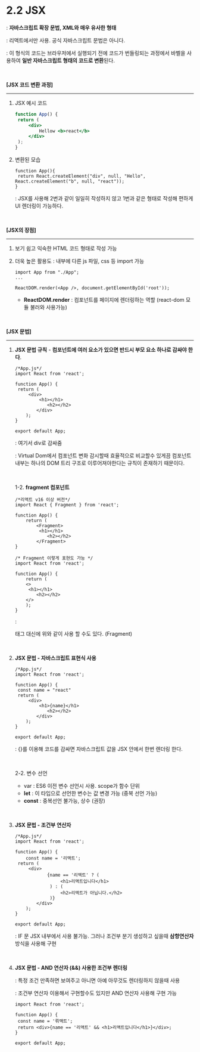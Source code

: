 # 2.2 JSX

: **자바스크립트 확장 문법, XML와 매우 유사한 형태**

: 리액트에서만 사용. 공식 자바스크립트 문법은 아니다.

: 이 형식의 코드는 브라우저에서 실행되기 전에 코드가 번들링되는 과정에서 바벨을 사용하여 **일반 자바스크립트 형태의 코드로 변환**된다.

<br>

**[JSX 코드 변환 과정]**

----

1. JSX 예시 코드

   ```jsx
   function App() {
   	return (
   		<div>
   			Hellow <b>react</b>
   		</div>
   	);
   }
   ```

2. 변환된 모습

   ```react
   function App(){
   	return React.createElement("div", null, "Hello", React.createElement("b", null, "react"));
   }
   ```

   : JSX를 사용해 2번과 같이 일일히 작성하지 않고 1번과 같은 형태로 작성해 편하게 UI 렌더링이 가능하다.

<br>

**[JSX의 장점]**

----

1. 보기 쉽고 익숙한 HTML 코드 형태로 작성 가능

2. 더욱 높은 활용도 : 내부에 다른 js 파일, css 등 import 가능

   ```
   import App from "./App";
   ...
   
   ReactDOM.render(<App />, document.getElementById('root'));
   ```

   - **ReactDOM.render** : 컴포넌트를 페이지에 렌더링하는 역할 (react-dom 모듈 불러와 사용가능)

<br>

**[JSX 문법]**

------

1. **JSX 문법 규칙** - **컴포넌트에 여러 요소가 있으면 반드시 부모 요소 하나로 감싸야 한다**.

   ```react
   /*App.js*/
   import React from 'react';
   
   function App() {
   	return (
       	<div>
           	<h1></h1>
               <h2></h2>
           </div>
       );
   }
   
   export default App;
   ```

   : 여기서 div로 감싸줌

   : Virtual Dom에서 컴포넌트 변화 감시할때 효율적으로 비교할수 있게끔 컴포넌트 내부는 하나의 DOM 트리 구조로 이루어져야한다는 규칙이 존재하기 때문이다.

   <br>

   1-2. **fragment 컴포넌트**

   ```react
   /*리액트 v16 이상 버전*/
   import React { Fragment } from 'react';
   
   function App() {
       return (
           <Fragment>
           	<h1></h1>
               <h2></h2>
           </Fragment>
   }
   
   /* Fragment 이렇게 표현도 가능 */
   import React from 'react';
   
   function App() {
       return (
       <>
       	<h1></h1>
           <h2></h2>
       </>
       );
   }
   ```

   : <div> 태그 대신에 위와 같이 사용 할 수도 있다. (Fragment)

<br>

2. **JSX 문법 - 자바스크립트 표현식 사용**

   ```react
   /*App.js*/
   import React from 'react';
   
   function App() {
   	const name = "react"
   	return (
       	<div>
           	<h1>{name}</h1>
               <h2></h2>
           </div>
       );
   }
   
   export default App;
   ```

   : {}를 이용해 코드를 감싸면 자바스크립트 값을 JSX 안에서 한번 렌더링 한다.

   <br>

   2-2. 변수 선언

   - var : ES6 이전 변수 선언시 사용. scope가 함수 단위
   - **let** : 이 타입으로 선언한 변수는 값 변경 가능 (중복 선언 가능)
   - **const** : 중복선언 불가능, 상수 (권장)

<br>

3. **JSX 문법 - 조건부 연산자**

   ```react
   /*App.js*/
   import React from 'react';
   
   function App() {
       const name = '리액트';
   	return (
       	<div>
               {name == '리액트' ? (
                	<h1>리액트입니다</h1>
                ) : (
                	<h2>리액트가 아닙니다.</h2>
                )}
           </div>
       );
   }
   
   export default App;
   ```

   : IF 문 JSX 내부에서 사용 불가능. 그러나 조건부 분기 생성하고 싶을때 **삼항연산자** 방식을 사용해 구현

<br>

4. **JSX 문법 - AND 연산자 (&&) 사용한 조건부 렌더링**

   : 특정 조건 만족하면 보여주고 아니면 아예 아무것도 렌더링하지 않을때 사용

   : 조건부 연산자 이용해서 구현할수도 있지만 AND 연산자 사용해 구현 가능

   ```react
   import React from 'react';
   
   function App() {
   	const name = '뤼액트';
   	return <div>{name == '리액트' && <h1>리액트입니다</h1>}</div>;
   }
   
   export default App;
   ```

   

   
